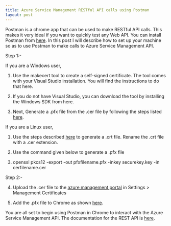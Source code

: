 ```yaml
---
title: Azure Service Management RESTful API calls using Postman
layout: post
---
```


Postman is a chrome app that can be used to make RESTful API calls. This makes it very ideal if you want to quickly test any Web API. 
You can install Postman from [here](https://www.getpostman.com/). 
In this post I will describe how to set up your machine so as to use Postman to make calls to Azure Service Management API.

Step 1:-

If you are a Windows user,

1. Use the makecert tool to create a self-signed certificate. The tool comes with your Visual Studio installation. You will find the instructions to do that here.

2. If you do not have Visual Studio, you can download the tool by installing the Windows SDK from here.

3. Next, Generate a .pfx file from the .cer file by following the steps listed [here](https://technet.microsoft.com/en-us/library/dd261744.aspx).

If you are a Linux user,

1. Use the steps described [here]("https://www.linux.com/learn/tutorials/392099-creating-self-signed-ssl-certificates-for-apache-on-linux") to generate a .crt file. Rename the .crt file with a .cer extension.

2. Use the command given below to generate a .pfx file

3. openssl pkcs12 -export -out pfxfilename.pfx -inkey securekey.key -in cerfilename.cer

Step 2:-

4. Upload the .cer file to the [azure management portal]("https://manage.windowsazure.com") in Settings > Management Certificates

5. Add the .pfx file to Chrome as shown [here]("https://support.globalsign.com/customer/portal/articles/1211541-install-client-digital-certificate---windows-using-chrome").

You are all set to begin using Postman in Chrome to interact with the Azure Service Management API. The documentation for the REST API is [here]("https://msdn.microsoft.com/en-us/library/azure/ee460799.aspx").
